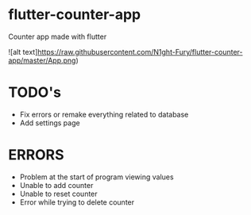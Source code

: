 # flutter-counter-app
Counter app made with flutter

![alt text]https://raw.githubusercontent.com/N1ght-Fury/flutter-counter-app/master/App.png)

# TODO's
- Fix errors or remake everything related to database
- Add settings page

# ERRORS
- Problem at the start of program viewing values
- Unable to add counter
- Unable to reset counter
- Error while trying to delete counter
